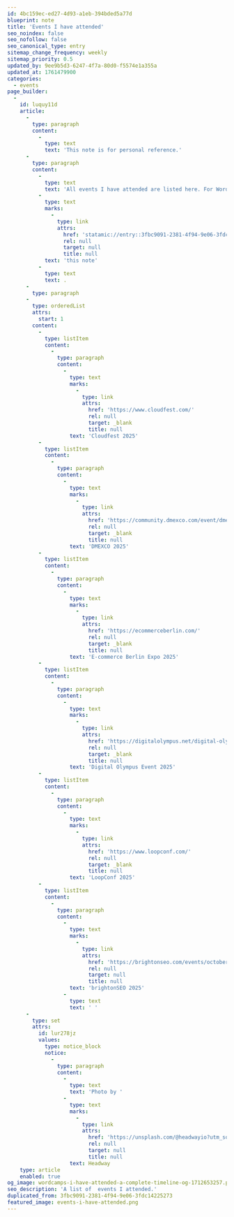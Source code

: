 ```yaml
---
id: 4bc159ec-ed27-4d93-a1eb-394bded5a77d
blueprint: note
title: 'Events I have attended'
seo_noindex: false
seo_nofollow: false
seo_canonical_type: entry
sitemap_change_frequency: weekly
sitemap_priority: 0.5
updated_by: 9ee9b5d3-6247-4f7a-80d0-f5574e1a355a
updated_at: 1761479900
categories:
  - events
page_builder:
  -
    id: luquy11d
    article:
      -
        type: paragraph
        content:
          -
            type: text
            text: 'This note is for personal reference.'
      -
        type: paragraph
        content:
          -
            type: text
            text: 'All events I have attended are listed here. For WordCamps, check '
          -
            type: text
            marks:
              -
                type: link
                attrs:
                  href: 'statamic://entry::3fbc9091-2381-4f94-9e06-3fdc14225273'
                  rel: null
                  target: null
                  title: null
            text: 'this note'
          -
            type: text
            text: .
      -
        type: paragraph
      -
        type: orderedList
        attrs:
          start: 1
        content:
          -
            type: listItem
            content:
              -
                type: paragraph
                content:
                  -
                    type: text
                    marks:
                      -
                        type: link
                        attrs:
                          href: 'https://www.cloudfest.com/'
                          rel: null
                          target: _blank
                          title: null
                    text: 'Cloudfest 2025'
          -
            type: listItem
            content:
              -
                type: paragraph
                content:
                  -
                    type: text
                    marks:
                      -
                        type: link
                        attrs:
                          href: 'https://community.dmexco.com/event/dmexco-2025'
                          rel: null
                          target: _blank
                          title: null
                    text: 'DMEXCO 2025'
          -
            type: listItem
            content:
              -
                type: paragraph
                content:
                  -
                    type: text
                    marks:
                      -
                        type: link
                        attrs:
                          href: 'https://ecommerceberlin.com/'
                          rel: null
                          target: _blank
                          title: null
                    text: 'E-commerce Berlin Expo 2025'
          -
            type: listItem
            content:
              -
                type: paragraph
                content:
                  -
                    type: text
                    marks:
                      -
                        type: link
                        attrs:
                          href: 'https://digitalolympus.net/digital-olympus-conference/'
                          rel: null
                          target: _blank
                          title: null
                    text: 'Digital Olympus Event 2025'
          -
            type: listItem
            content:
              -
                type: paragraph
                content:
                  -
                    type: text
                    marks:
                      -
                        type: link
                        attrs:
                          href: 'https://www.loopconf.com/'
                          rel: null
                          target: _blank
                          title: null
                    text: 'LoopConf 2025'
          -
            type: listItem
            content:
              -
                type: paragraph
                content:
                  -
                    type: text
                    marks:
                      -
                        type: link
                        attrs:
                          href: 'https://brightonseo.com/events/october-2025'
                          rel: null
                          target: null
                          title: null
                    text: 'brightonSEO 2025'
                  -
                    type: text
                    text: ' '
      -
        type: set
        attrs:
          id: lur278jz
          values:
            type: notice_block
            notice:
              -
                type: paragraph
                content:
                  -
                    type: text
                    text: 'Photo by '
                  -
                    type: text
                    marks:
                      -
                        type: link
                        attrs:
                          href: 'https://unsplash.com/@headwayio?utm_source=unsplash&utm_medium=referral&utm_content=creditCopyText'
                          rel: null
                          target: null
                          title: null
                    text: Headway
    type: article
    enabled: true
og_image: wordcamps-i-have-attended-a-complete-timeline-og-1712653257.png
seo_description: 'A list of  events I attended.'
duplicated_from: 3fbc9091-2381-4f94-9e06-3fdc14225273
featured_image: events-i-have-attended.png
---
```

